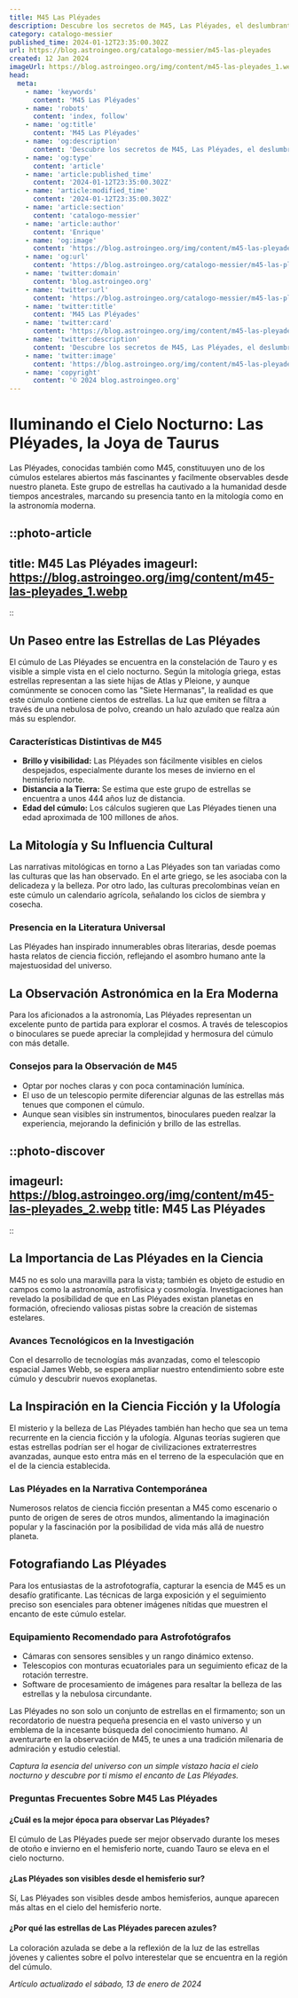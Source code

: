 ```yaml
---
title: M45 Las Pléyades
description: Descubre los secretos de M45, Las Pléyades, el deslumbrante cúmulo estelar abierto en la constelación de Tauro. Estrellas para soñar.
category: catalogo-messier
published_time: 2024-01-12T23:35:00.302Z
url: https://blog.astroingeo.org/catalogo-messier/m45-las-pleyades
created: 12 Jan 2024
imageUrl: https://blog.astroingeo.org/img/content/m45-las-pleyades_1.webp
head:
  meta:
    - name: 'keywords'
      content: 'M45 Las Pléyades'
    - name: 'robots'
      content: 'index, follow'
    - name: 'og:title'
      content: 'M45 Las Pléyades'
    - name: 'og:description'
      content: 'Descubre los secretos de M45, Las Pléyades, el deslumbrante cúmulo estelar abierto en la constelación de Tauro. Estrellas para soñar.'
    - name: 'og:type'
      content: 'article'
    - name: 'article:published_time'
      content: '2024-01-12T23:35:00.302Z'
    - name: 'article:modified_time'
      content: '2024-01-12T23:35:00.302Z'
    - name: 'article:section'
      content: 'catalogo-messier'
    - name: 'article:author'
      content: 'Enrique'
    - name: 'og:image'
      content: 'https://blog.astroingeo.org/img/content/m45-las-pleyades_1.webp'
    - name: 'og:url'
      content: 'https://blog.astroingeo.org/catalogo-messier/m45-las-pleyades'
    - name: 'twitter:domain'
      content: 'blog.astroingeo.org'
    - name: 'twitter:url'
      content: 'https://blog.astroingeo.org/catalogo-messier/m45-las-pleyades'
    - name: 'twitter:title'
      content: 'M45 Las Pléyades'
    - name: 'twitter:card'
      content: 'https://blog.astroingeo.org/img/content/m45-las-pleyades_1.webp'
    - name: 'twitter:description'
      content: 'Descubre los secretos de M45, Las Pléyades, el deslumbrante cúmulo estelar abierto en la constelación de Tauro. Estrellas para soñar.'
    - name: 'twitter:image'
      content: 'https://blog.astroingeo.org/img/content/m45-las-pleyades_1.webp'
    - name: 'copyright'
      content: '© 2024 blog.astroingeo.org'
---
```

# Iluminando el Cielo Nocturno: Las Pléyades, la Joya de Taurus

Las Pléyades, conocidas también como M45, constituuyen uno de los cúmulos estelares abiertos más fascinantes y facilmente observables desde nuestro planeta. Este grupo de estrellas ha cautivado a la humanidad desde tiempos ancestrales, marcando su presencia tanto en la mitología como en la astronomía moderna.


::photo-article
---
title: M45 Las Pléyades
imageurl: https://blog.astroingeo.org/img/content/m45-las-pleyades_1.webp
---
::


## Un Paseo entre las Estrellas de Las Pléyades

El cúmulo de Las Pléyades se encuentra en la constelación de Tauro y es visible a simple vista en el cielo nocturno. Según la mitología griega, estas estrellas representan a las siete hijas de Atlas y Pleione, y aunque comúnmente se conocen como las "Siete Hermanas", la realidad es que este cúmulo contiene cientos de estrellas. La luz que emiten se filtra a través de una nebulosa de polvo, creando un halo azulado que realza aún más su esplendor.

### Características Distintivas de M45

- **Brillo y visibilidad:** Las Pléyades son fácilmente visibles en cielos despejados, especialmente durante los meses de invierno en el hemisferio norte.
- **Distancia a la Tierra:** Se estima que este grupo de estrellas se encuentra a unos 444 años luz de distancia.
- **Edad del cúmulo:** Los cálculos sugieren que Las Pléyades tienen una edad aproximada de 100 millones de años.

## La Mitología y Su Influencia Cultural

Las narrativas mitológicas en torno a Las Pléyades son tan variadas como las culturas que las han observado. En el arte griego, se les asociaba con la delicadeza y la belleza. Por otro lado, las culturas precolombinas veían en este cúmulo un calendario agrícola, señalando los ciclos de siembra y cosecha.

### Presencia en la Literatura Universal

Las Pléyades han inspirado innumerables obras literarias, desde poemas hasta relatos de ciencia ficción, reflejando el asombro humano ante la majestuosidad del universo.

## La Observación Astronómica en la Era Moderna

Para los aficionados a la astronomía, Las Pléyades representan un excelente punto de partida para explorar el cosmos. A través de telescopios o binoculares se puede apreciar la complejidad y hermosura del cúmulo con más detalle.

### Consejos para la Observación de M45

- Optar por noches claras y con poca contaminación lumínica.
- El uso de un telescopio permite diferenciar algunas de las estrellas más tenues que componen el cúmulo.
- Aunque sean visibles sin instrumentos, binoculares pueden realzar la experiencia, mejorando la definición y brillo de las estrellas.


::photo-discover
---
imageurl: https://blog.astroingeo.org/img/content/m45-las-pleyades_2.webp
title: M45 Las Pléyades
---
::


## La Importancia de Las Pléyades en la Ciencia

M45 no es solo una maravilla para la vista; también es objeto de estudio en campos como la astronomía, astrofísica y cosmología. Investigaciones han revelado la posibilidad de que en Las Pléyades existan planetas en formación, ofreciendo valiosas pistas sobre la creación de sistemas estelares.

### Avances Tecnológicos en la Investigación

Con el desarrollo de tecnologías más avanzadas, como el telescopio espacial James Webb, se espera ampliar nuestro entendimiento sobre este cúmulo y descubrir nuevos exoplanetas.

## La Inspiración en la Ciencia Ficción y la Ufología

El misterio y la belleza de Las Pléyades también han hecho que sea un tema recurrente en la ciencia ficción y la ufología. Algunas teorías sugieren que estas estrellas podrían ser el hogar de civilizaciones extraterrestres avanzadas, aunque esto entra más en el terreno de la especulación que en el de la ciencia establecida.

### Las Pléyades en la Narrativa Contemporánea

Numerosos relatos de ciencia ficción presentan a M45 como escenario o punto de origen de seres de otros mundos, alimentando la imaginación popular y la fascinación por la posibilidad de vida más allá de nuestro planeta.

## Fotografiando Las Pléyades

Para los entusiastas de la astrofotografía, capturar la esencia de M45 es un desafío gratificante. Las técnicas de larga exposición y el seguimiento preciso son esenciales para obtener imágenes nítidas que muestren el encanto de este cúmulo estelar.

### Equipamiento Recomendado para Astrofotógrafos

- Cámaras con sensores sensibles y un rango dinámico extenso.
- Telescopios con monturas ecuatoriales para un seguimiento eficaz de la rotación terrestre.
- Software de procesamiento de imágenes para resaltar la belleza de las estrellas y la nebulosa circundante.

Las Pléyades no son solo un conjunto de estrellas en el firmamento; son un recordatorio de nuestra pequeña presencia en el vasto universo y un emblema de la incesante búsqueda del conocimiento humano. Al aventurarte en la observación de M45, te unes a una tradición milenaria de admiración y estudio celestial.

*Captura la esencia del universo con un simple vistazo hacia el cielo nocturno y descubre por ti mismo el encanto de Las Pléyades.*

### Preguntas Frecuentes Sobre M45 Las Pléyades

#### ¿Cuál es la mejor época para observar Las Pléyades?
El cúmulo de Las Pléyades puede ser mejor observado durante los meses de otoño e invierno en el hemisferio norte, cuando Tauro se eleva en el cielo nocturno.

#### ¿Las Pléyades son visibles desde el hemisferio sur?
Sí, Las Pléyades son visibles desde ambos hemisferios, aunque aparecen más altas en el cielo del hemisferio norte.

#### ¿Por qué las estrellas de Las Pléyades parecen azules?
La coloración azulada se debe a la reflexión de la luz de las estrellas jóvenes y calientes sobre el polvo interestelar que se encuentra en la región del cúmulo.

_Artículo actualizado el sábado, 13 de enero de 2024_